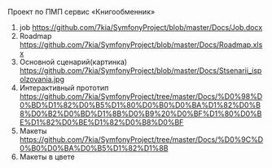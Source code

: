 Проект по ПМП сервис «Книгообменник»

1. job https://github.com/7kia/SymfonyProject/blob/master/Docs/Job.docx
2. Roadmap https://github.com/7kia/SymfonyProject/blob/master/Docs/Roadmap.xlsx
3. Основной сценарий(картинка) https://github.com/7kia/SymfonyProject/blob/master/Docs/Stsenarii_ispolzovania.jpg
4. Интерактивный прототип https://github.com/7kia/SymfonyProject/tree/master/Docs/%D0%98%D0%BD%D1%82%D0%B5%D1%80%D0%B0%D0%BA%D1%82%D0%B8%D0%B2%D0%BD%D1%8B%D0%B9%20%D0%BF%D1%80%D0%BE%D1%82%D0%BE%D1%82%D0%B8%D0%BF
5. Макеты https://github.com/7kia/SymfonyProject/tree/master/Docs/%D0%9C%D0%B0%D0%BA%D0%B5%D1%82%D1%8B
6. Макеты в цвете 


